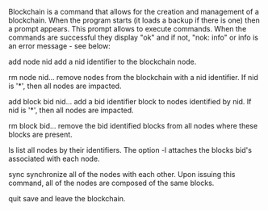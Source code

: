 Blockchain is a command that allows for the creation and management of a blockchain. When the program starts (it loads a backup if there is one) then a prompt appears.
This prompt allows to execute commands. When the commands are successful they display "ok" and if not, "nok: info" or info is an error message - see below:

add node nid add a nid identifier to the blockchain node.

rm node nid... remove nodes from the blockchain with a nid identifier. If nid is '*', then all nodes are impacted.

add block bid nid... add a bid identifier block to nodes identified by nid. If nid is '*', then all nodes are impacted.

rm block bid... remove the bid identified blocks from all nodes where these blocks are present.

ls list all nodes by their identifiers. The option -l attaches the blocks bid's associated with each node.

sync synchronize all of the nodes with each other. Upon issuing this command, all of the nodes are composed of the same blocks.

quit save and leave the blockchain.
